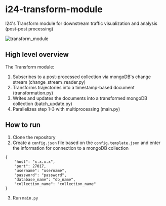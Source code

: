 # i24-transform-module

I24's Transform module for downstream traffic visualization and analysis (post-post processing)

![transform_module](https://user-images.githubusercontent.com/58854510/177854618-4b249c1d-7bac-4e26-8375-8aadc59d05a3.png)


## High level overview

The Transform module:

1. Subscribes to a post-processed collection via mongoDB's change stream (change_stream_reader.py)
2. Transforms trajectories into a timestamp-based document (transformation.py)
3. Writes and updates the documents into a transformed mongoDB collection (batch_update.py)
4. Parallelizes step 1-3 with multiprocessing (main.py)

## How to run

1. Clone the repository
2. Create a `config.json` file based on the `config.template.json` and enter the information for connection to a mongoDB collection

```
{
	"host": "x.x.x.x",
	"port": 27017,
	"username": "username",
	"password": "password",
	"database_name": "db_name",
	"collection_name": "collection_name"
}
```

3. Run `main.py`
